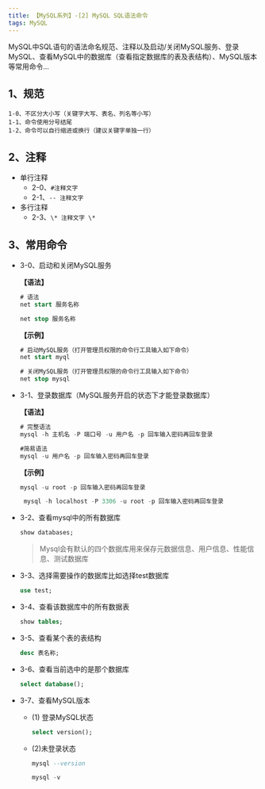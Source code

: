 ```yaml
---
title: 【MySQL系列】-[2] MySQL SQL语法命令
tags: MySQL
---
```

MySQL中SQL语句的语法命名规范、注释以及启动/关闭MySQL服务、登录MySQL、查看MySQL中的数据库（查看指定数据库的表及表结构）、MySQL版本等常用命令...
<!-- more -->
## 1、规范
```
1-0、不区分大小写（关键字大写、表名、列名等小写）
1-1、命令使用分号结尾
1-2、命令可以自行缩进或换行（建议关键字单独一行）
```

## 2、注释
- 单行注释
    - 2-0、`#注释文字`
    - 2-1、`-- 注释文字`
- 多行注释
    - 2-3、`\* 注释文字 \*`

## 3、常用命令

- 3-0、启动和关闭MySQL服务
  
    **【语法】**
    ```sql
    # 语法
    net start 服务名称

    net stop 服务名称
    ```
    **【示例】**
    ```sql
    # 启动MySQL服务（打开管理员权限的命令行工具输入如下命令）
    net start myql

    # 关闭MySQL服务（打开管理员权限的命令行工具输入如下命令）
    net stop mysql
    ```
- 3-1、登录数据库（MySQL服务开启的状态下才能登录数据库）
    
    **【语法】**

     ```sql
     # 完整语法
     mysql -h 主机名 -P 端口号 -u 用户名 -p 回车输入密码再回车登录

     #简易语法
     mysql -u 用户名 -p 回车输入密码再回车登录
     ```
     **【示例】**
     ```sql
     mysql -u root -p 回车输入密码再回车登录
     ```
    ```sql
     mysql -h localhost -P 3306 -u root -p 回车输入密码再回车登录
     ```

     
- 3-2、查看mysql中的所有数据库
   ```sql
   show databases;
   ```
   > Mysql会有默认的四个数据库用来保存元数据信息、用户信息、性能信息、测试数据库
- 3-3、选择需要操作的数据库比如选择test数据库
    ```sql
    use test;
    ```
- 3-4、查看该数据库中的所有数据表
    ```sql
    show tables;
    ``` 
- 3-5、查看某个表的表结构
    
    ```sql
    desc 表名称;
    ```
- 3-6、查看当前选中的是那个数据库
    
    ```sql
    select database();
    ``` 

- 3-7、查看MySQL版本
    - (1) 登录MySQL状态
        
        ```sql
        select version();
        ```
    - (2)未登录状态
       
        ```sql
        mysql --version
        ```
        ```sql
        mysql -v
        ```